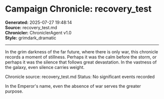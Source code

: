 # Campaign Chronicle: recovery_test

**Generated:** 2025-07-27 19:48:14  
**Source:** recovery_test.md  
**Chronicler:** ChroniclerAgent v1.0  
**Style:** grimdark_dramatic  

---

In the grim darkness of the far future, where there is only war, this chronicle records a moment of stillness. Perhaps it was the calm before the storm, or perhaps it was the silence that follows great devastation. In the vastness of the galaxy, even silence carries weight.

Chronicle source: recovery_test.md
Status: No significant events recorded

In the Emperor's name, even the absence of war serves the greater purpose.